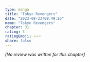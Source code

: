 ```yaml
---
type: manga
title: "Tokyo Revengers"
date: "2023-08-23T09:49:26"
name: "Tokyo Revengers"
chapter: 31
rating: 3
ratingEmoji: ⭐️⭐️⭐️
share: false
---
```


*[No review was written for this chapter]*
